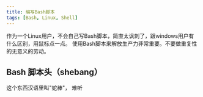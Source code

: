 ```yaml
---
title: 编写Bash脚本
tags: [Bash, Linux, Shell]
---
```


作为一个Linux用户，不会自己写Bash脚本，简直太讽刺了，跟windows用户有什么区别，用鼠标点一点。
使用Bash脚本来解放生产力非常重要。不要做重复性的无意义的劳动。

## Bash 脚本头（shebang）

这个东西汉语里叫"蛇棒"， 难听


